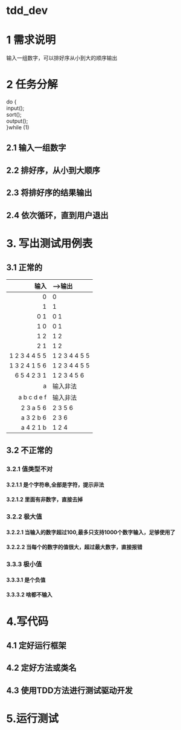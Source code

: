 # tdd_dev

# 1 需求说明

输入一组数字，可以排好序从小到大的顺序输出

# 2 任务分解

do {  
input();  
sort();  
output();   
}while (1)

## 2.1 输入一组数字

## 2.2 排好序，从小到大顺序

## 2.3 将排好序的结果输出

## 2.4 依次循环，直到用户退出

# 3. 写出测试用例表

## 3.1 正常的

输入|-->输出
----:|:----
0|0
1|1
0 1|0 1
1 0|0 1
1 2|1 2
2 1|1 2
1 2 3 4 4 5 5|1 2 3 4 4 5 5
1 3 2 4 1 5 6|1 2 3 4 4 5 5
6 5 4 2 3 1|1 2 3 4 5 6
a|输入非法
a b c d e f|输入非法
2 3 a 5 6|2 3 5 6
a 3 2 b 6|2 3 6
a 4 2 1 b|1 2 4

## 3.2 不正常的

### 3.2.1 值类型不对

#### 3.2.1.1 是个字符串,全部是字符，提示非法

#### 3.2.1.2 里面有非数字，直接去掉

### 3.2.2 极大值

#### 3.2.2.1 当输入的数字超过100,最多只支持1000个数字输入，足够使用了

#### 3.2.2.2 当每个的数字的值很大，超过最大数字，直接报错

### 3.3.3 极小值

#### 3.3.3.1 是个负值

#### 3.3.3.2 啥都不输入

# 4.写代码

## 4.1 定好运行框架

## 4.2 定好方法或类名

## 4.3 使用TDD方法进行测试驱动开发

# 5.运行测试